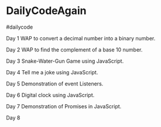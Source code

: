 # DailyCodeAgain
#dailycode

Day 1
WAP to convert a decimal number into a binary number.

Day 2
WAP to find the complement of a base 10 number.

Day 3
Snake-Water-Gun Game using JavaScript.

Day 4
Tell me a joke using JavaScript.

Day 5 
Demonstration of event Listeners.

Day 6
Digital clock using JavaScript.

Day 7
Demonstration of Promises in JavaScript.

Day 8
